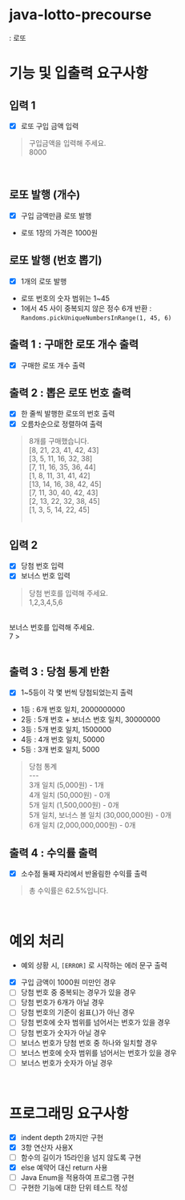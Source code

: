# java-lotto-precourse 
: 로또

# 기능 및 입출력 요구사항
## 입력 1
- [x] 로또 구입 금액 입력
> 구입금액을 입력해 주세요. <br>
8000 
> <br>
<br>

## 로또 발행 (개수)
- [x] 구입 금액만큼 로또 발행
- 로또 1장의 가격은 1000원

## 로또 발행 (번호 뽑기)
- [x] 1개의 로또 발행
- 로또 번호의 숫자 범위는 1~45
- 1에서 45 사이 중복되지 않은 정수 6개 반환 : `Randoms.pickUniqueNumbersInRange(1, 45, 6)`

## 출력 1 : 구매한 로또 개수 출력
- [x] 구매한 로또 개수 출력

## 출력 2 : 뽑은 로또 번호 출력
- [x] 한 줄씩 발행한 로또의 번호 출력
- [x] 오름차순으로 정렬하여 출력
> 8개를 구매했습니다. <br> 
[8, 21, 23, 41, 42, 43] <br>
[3, 5, 11, 16, 32, 38] <br>
[7, 11, 16, 35, 36, 44] <br>
[1, 8, 11, 31, 41, 42] <br>
[13, 14, 16, 38, 42, 45] <br>
[7, 11, 30, 40, 42, 43] <br>
[2, 13, 22, 32, 38, 45] <br>
[1, 3, 5, 14, 22, 45] <br>
> <br>

## 입력 2
- [x] 당첨 번호 입력
- [x] 보너스 번호 입력
> 당첨 번호를 입력해 주세요. <br>
1,2,3,4,5,6 <br>
<br>
보너스 번호를 입력해 주세요.<br>
7
> <br>
<br>

## 출력 3 : 당첨 통계 반환
- [x] 1~5등이 각 몇 번씩 당첨되었는지 출력
- 1등 : 6개 번호 일치, 2000000000
- 2등 : 5개 번호 + 보너스 번호 일치, 30000000
- 3등 : 5개 번호 일치, 1500000
- 4등 : 4개 번호 일치, 50000
- 5등 : 3개 번호 일치, 5000
> 당첨 통계 <br>
--- <br>
3개 일치 (5,000원) - 1개<br>
4개 일치 (50,000원) - 0개<br>
5개 일치 (1,500,000원) - 0개<br>
5개 일치, 보너스 볼 일치 (30,000,000원) - 0개<br>
6개 일치 (2,000,000,000원) - 0개

## 출력 4 : 수익률 출력
- [x] 소수점 둘째 자리에서 반올림한 수익률 출력
> 총 수익률은 62.5%입니다.

<br>

# 예외 처리
- 예외 상황 시, `[ERROR]` 로 시작하는 에러 문구 출력
- [x] 구입 금액이 1000원 미만인 경우
- [ ] 당첨 번호 중 중복되는 경우가 있을 경우
- [ ] 당첨 번호가 6개가 아닐 경우
- [ ] 당첨 번호의 기준이 쉼표(,)가 아닌 경우
- [ ] 당첨 번호에 숫자 범위를 넘어서는 번호가 있을 경우
- [ ] 당첨 번호가 숫자가 아닐 경우
- [ ] 보너스 번호가 당첨 번호 중 하나와 일치할 경우
- [ ] 보너스 번호에 숫자 범위를 넘어서는 번호가 있을 경우
- [ ] 보너스 번호가 숫자가 아닐 경우

<br>

# 프로그래밍 요구사항
- [x] indent depth 2까지만 구현
- [x] 3항 연산자 사용X
- [ ] 함수의 길이가 15라인을 넘지 않도록 구현
- [x] else 예약어 대신 return 사용
- [ ] Java Enum을 적용하여 프로그램 구현
- [ ] 구현한 기능에 대한 단위 테스트 작성